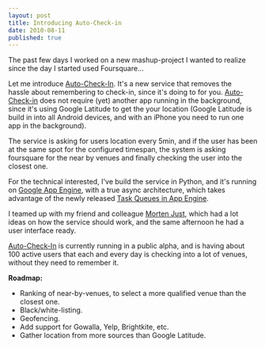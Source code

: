 ```yaml
---
layout: post
title: Introducing Auto-Check-in
date: 2010-08-11
published: true
---
```


The past few days I worked on a new mashup-project I wanted to realize since the day I started used Foursquare...

<!--more-->

Let me introduce <a href="http://autocheckin.appspot.com/">Auto-Check-In</a>. It's a new service that removes the hassle about remembering to check-in, since it's doing to for you. <a href="http://autocheckin.appspot.com/">Auto-Check-in</a> does not require (yet) another app running in the background, since it's using Google Latitude to get the your location (Google Latitude is build in into all Android devices, and with an iPhone you need to run one app in the background).

The service is asking for users location every 5min, and if the user has been at the same spot for the configured timespan, the system is asking foursquare for the near by venues and finally checking the user into the closest one.

For the technical interested, I've build the service in Python, and it's running on <a href="appengine.google.com">Google App Engine</a>, with a true async architecture, which takes advantage of the newly released <a href="http://code.google.com/appengine/docs/python/taskqueue/">Task Queues in App Engine</a>.

I teamed up with my friend and colleague <a href="http://mortenjust.com">Morten Just</a>, which had a lot ideas on how the service should work, and the same afternoon he had a user interface ready.

<a href="http://autocheckin.appspot.com/">Auto-Check-In</a> is currently running in a public alpha, and is having about 100 active users that each and every day is checking into a lot of venues, without they need to remember it.

<strong>Roadmap:</strong>

<ul>
	<li>Ranking of near-by-venues, to select a more qualified venue than the closest one.</li>
	<li>Black/white-listing.</li>
	<li>Geofencing.</li>
	<li>Add support for Gowalla, Yelp, Brightkite, etc.</li>
	<li>Gather location from more sources than Google Latitude.</li>
</ul>
